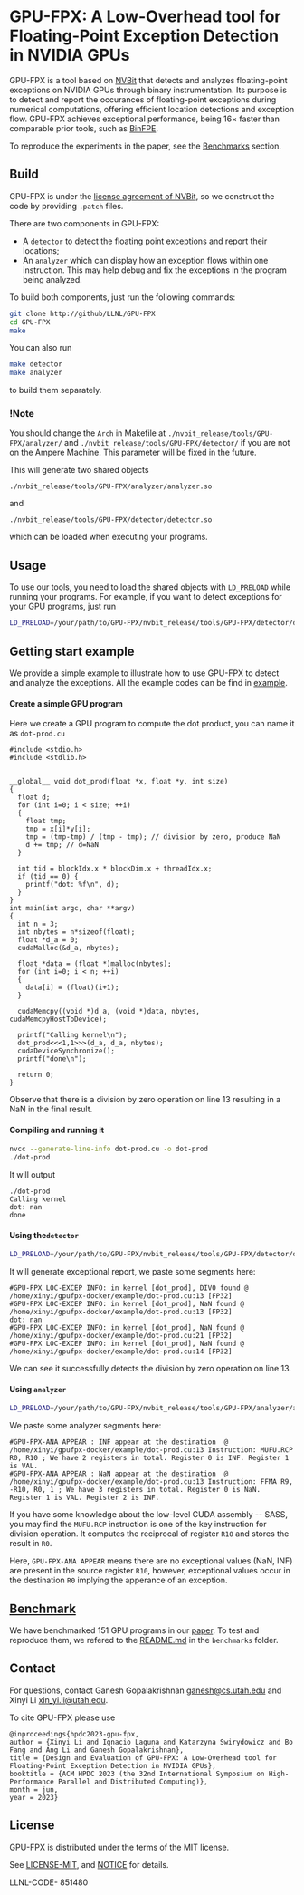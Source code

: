 # GPU-FPX: A Low-Overhead tool for Floating-Point Exception Detection in NVIDIA GPUs
GPU-FPX is a tool based on [NVBit](https://github.com/NVlabs/NVBit.git) that detects and analyzes floating-point exceptions on NVIDIA GPUs through binary instrumentation. Its purpose is to detect and report the occurances of floating-point exceptions during numerical computations, offering efficient location detections and exception flow. GPU-FPX achieves exceptional performance, being 16× faster than comparable prior tools, such as [BinFPE](https://github.com/LLNL/BinFPE). 

To reproduce the experiments in the paper, see the [Benchmarks](benchmarks/README.md) section.

## Build
GPU-FPX is under the [license agreement of NVBit](https://github.com/NVlabs/NVBit/blob/master/EULA.txt), so we construct the code by providing `.patch` files. 

There are two components in GPU-FPX:
- A `detector` to detect the floating point exceptions and report their locations;
- An `analyzer` which can display how an exception flows within one instruction. This may help debug and fix the exceptions in the program being analyzed.

To build both components, just run 
the following commands:
```bash
git clone http://github/LLNL/GPU-FPX
cd GPU-FPX
make
```
You can also run 
```bash
make detector 
make analyzer
```
to build them separately. 

### !Note
You should change the `Arch` in Makefile at `./nvbit_release/tools/GPU-FPX/analyzer/` and `./nvbit_release/tools/GPU-FPX/detector/` if you are not on the Ampere Machine. This parameter will be fixed in the future. 

This will generate two shared objects
```
./nvbit_release/tools/GPU-FPX/analyzer/analyzer.so
```
and 
```
./nvbit_release/tools/GPU-FPX/detector/detector.so
```
which can be loaded when executing your programs. 

## Usage
To use our tools, you need to load the shared objects with `LD_PRELOAD` while running your programs. 
For example, if you want to detect exceptions for your GPU programs, just run 
```bash
LD_PRELOAD=/your/path/to/GPU-FPX/nvbit_release/tools/GPU-FPX/detector/detector.so ./your/program
```
## Getting start example
We provide a simple example to illustrate how to use GPU-FPX to detect and analyze the exceptions. 
All the example codes can be find in [example](example/).
#### Create a simple GPU program
Here we create a GPU program to compute the dot product, you can name it as `dot-prod.cu`

```CUDA
#include <stdio.h>
#include <stdlib.h>


__global__ void dot_prod(float *x, float *y, int size)
{
  float d;
  for (int i=0; i < size; ++i)
  {
    float tmp;
    tmp = x[i]*y[i];
    tmp = (tmp-tmp) / (tmp - tmp); // division by zero, produce NaN
    d += tmp; // d=NaN
  }

  int tid = blockIdx.x * blockDim.x + threadIdx.x;
  if (tid == 0) {
    printf("dot: %f\n", d);
  }
}
int main(int argc, char **argv)
{
  int n = 3;
  int nbytes = n*sizeof(float);
  float *d_a = 0;
  cudaMalloc(&d_a, nbytes);

  float *data = (float *)malloc(nbytes);
  for (int i=0; i < n; ++i)
  {
    data[i] = (float)(i+1);
  }

  cudaMemcpy((void *)d_a, (void *)data, nbytes, cudaMemcpyHostToDevice);

  printf("Calling kernel\n");
  dot_prod<<<1,1>>>(d_a, d_a, nbytes);
  cudaDeviceSynchronize();
  printf("done\n");

  return 0;
}
```

Observe that there is a division by zero operation on line 13 resulting in a NaN in the final result. 
#### Compiling and running it
```bash
nvcc --generate-line-info dot-prod.cu -o dot-prod
./dot-prod
```
It will output
```
./dot-prod
Calling kernel
dot: nan
done
```
#### Using the`detector`
```bash
LD_PRELOAD=/your/path/to/GPU-FPX/nvbit_release/tools/GPU-FPX/detector/detector.so ./dot-prod
```
It will generate exceptional report, we paste some segments here:
```
#GPU-FPX LOC-EXCEP INFO: in kernel [dot_prod], DIV0 found @ /home/xinyi/gpufpx-docker/example/dot-prod.cu:13 [FP32]
#GPU-FPX LOC-EXCEP INFO: in kernel [dot_prod], NaN found @ /home/xinyi/gpufpx-docker/example/dot-prod.cu:13 [FP32]
dot: nan
#GPU-FPX LOC-EXCEP INFO: in kernel [dot_prod], NaN found @ /home/xinyi/gpufpx-docker/example/dot-prod.cu:21 [FP32]
#GPU-FPX LOC-EXCEP INFO: in kernel [dot_prod], NaN found @ /home/xinyi/gpufpx-docker/example/dot-prod.cu:14 [FP32]
```
We can see it successfully detects the division by zero operation on line 13. 

#### Using `analyzer`
```bash
LD_PRELOAD=/your/path/to/GPU-FPX/nvbit_release/tools/GPU-FPX/analyzer/analyzer.so ./dot-prod
```
We paste some analyzer segments here: 
```
#GPU-FPX-ANA APPEAR : INF appear at the destination  @ /home/xinyi/gpufpx-docker/example/dot-prod.cu:13 Instruction: MUFU.RCP R0, R10 ; We have 2 registers in total. Register 0 is INF. Register 1 is VAL.
#GPU-FPX-ANA APPEAR : NaN appear at the destination  @ /home/xinyi/gpufpx-docker/example/dot-prod.cu:13 Instruction: FFMA R9, -R10, R0, 1 ; We have 3 registers in total. Register 0 is NaN. Register 1 is VAL. Register 2 is INF.
```

If you have some knowledge about the low-level CUDA assembly -- SASS, you may find the `MUFU.RCP` instruction is one of the key instruction for division operation.
It computes the reciprocal of register `R10` and stores the result in `R0`. 

Here, `GPU-FPX-ANA APPEAR` means there are no exceptional values (NaN, INF) are present in the source register `R10`, however, exceptional values occur in the destination `R0`
implying the apperance of an exception.

## [Benchmark](benchmarks/README.md)
We have benchmarked 151 GPU programs in our [paper](). To test and reproduce them, we refered to the [README.md](benchmarks/README.md) in the `benchmarks` folder.

## Contact
For questions, contact Ganesh Gopalakrishnan [ganesh@cs.utah.edu](mailto:ganesh@cs.utah.edu) and
 Xinyi Li [xin_yi.li@utah.edu](mailto:xin_yi.li@utah.edu).

To cite GPU-FPX please use
```
@inproceedings{hpdc2023-gpu-fpx,
author = {Xinyi Li and Ignacio Laguna and Katarzyna Swirydowicz and Bo Fang and Ang Li and Ganesh Gopalakrishnan},
title = {Design and Evaluation of GPU-FPX: A Low-Overhead tool for Floating-Point Exception Detection in NVIDIA GPUs},
booktitle = {ACM HPDC 2023 (the 32nd International Symposium on High-Performance Parallel and Distributed Computing)},
month = jun,
year = 2023}
```


## License
GPU-FPX is distributed under the terms of the MIT license.

See [LICENSE-MIT](LICENSE), and [NOTICE](NOTICE) for details.

LLNL-CODE- 851480
